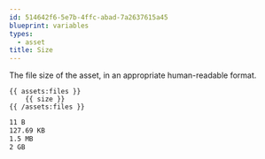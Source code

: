 ```yaml
---
id: 514642f6-5e7b-4ffc-abad-7a2637615a45
blueprint: variables
types:
  - asset
title: Size
---
```

The file size of the asset, in an appropriate human-readable format.

```
{{ assets:files }}
    {{ size }}
{{ /assets:files }}
```

```html
11 B
127.69 KB
1.5 MB
2 GB
```
